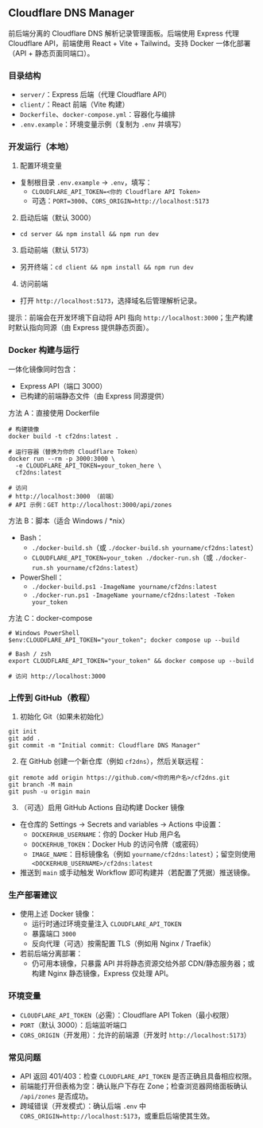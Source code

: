 ## Cloudflare DNS Manager

前后端分离的 Cloudflare DNS 解析记录管理面板。后端使用 Express 代理 Cloudflare API，前端使用 React + Vite + Tailwind。支持 Docker 一体化部署（API + 静态页面同端口）。

### 目录结构
- `server/`：Express 后端（代理 Cloudflare API）
- `client/`：React 前端（Vite 构建）
- `Dockerfile`、`docker-compose.yml`：容器化与编排
- `.env.example`：环境变量示例（复制为 `.env` 并填写）

### 开发运行（本地）
1) 配置环境变量
- 复制根目录 `.env.example` → `.env`，填写：
  - `CLOUDFLARE_API_TOKEN=<你的 Cloudflare API Token>`
  - 可选：`PORT=3000`、`CORS_ORIGIN=http://localhost:5173`

2) 启动后端（默认 3000）
- `cd server && npm install && npm run dev`

3) 启动前端（默认 5173）
- 另开终端：`cd client && npm install && npm run dev`

4) 访问前端
- 打开 `http://localhost:5173`，选择域名后管理解析记录。

提示：前端会在开发环境下自动将 API 指向 `http://localhost:3000`；生产构建时默认指向同源（由 Express 提供静态页面）。

### Docker 构建与运行

一体化镜像同时包含：
- Express API（端口 3000）
- 已构建的前端静态文件（由 Express 同源提供）

方法 A：直接使用 Dockerfile
```
# 构建镜像
docker build -t cf2dns:latest .

# 运行容器（替换为你的 Cloudflare Token）
docker run --rm -p 3000:3000 \
  -e CLOUDFLARE_API_TOKEN=your_token_here \
  cf2dns:latest

# 访问
# http://localhost:3000 （前端）
# API 示例：GET http://localhost:3000/api/zones
```

方法 B：脚本（适合 Windows / *nix）
- Bash：
  - `./docker-build.sh`（或 `./docker-build.sh yourname/cf2dns:latest`）
  - `CLOUDFLARE_API_TOKEN=your_token ./docker-run.sh`（或 `./docker-run.sh yourname/cf2dns:latest`）
- PowerShell：
  - `./docker-build.ps1 -ImageName yourname/cf2dns:latest`
  - `./docker-run.ps1 -ImageName yourname/cf2dns:latest -Token your_token`

方法 C：docker-compose
```
# Windows PowerShell
$env:CLOUDFLARE_API_TOKEN="your_token"; docker compose up --build

# Bash / zsh
export CLOUDFLARE_API_TOKEN="your_token" && docker compose up --build

# 访问 http://localhost:3000
```

### 上传到 GitHub（教程）
1) 初始化 Git（如果未初始化）
```
git init
git add .
git commit -m "Initial commit: Cloudflare DNS Manager"
```

2) 在 GitHub 创建一个新仓库（例如 `cf2dns`），然后关联远程：
```
git remote add origin https://github.com/<你的用户名>/cf2dns.git
git branch -M main
git push -u origin main
```

3) （可选）启用 GitHub Actions 自动构建 Docker 镜像
- 在仓库的 Settings → Secrets and variables → Actions 中设置：
  - `DOCKERHUB_USERNAME`：你的 Docker Hub 用户名
  - `DOCKERHUB_TOKEN`：Docker Hub 的访问令牌（或密码）
  - `IMAGE_NAME`：目标镜像名（例如 `yourname/cf2dns:latest`）；留空则使用 `<DOCKERHUB_USERNAME>/cf2dns:latest`
- 推送到 `main` 或手动触发 Workflow 即可构建并（若配置了凭据）推送镜像。

### 生产部署建议
- 使用上述 Docker 镜像：
  - 运行时通过环境变量注入 `CLOUDFLARE_API_TOKEN`
  - 暴露端口 `3000`
  - 反向代理（可选）按需配置 TLS（例如用 Nginx / Traefik）
- 若前后端分离部署：
  - 仍可用本镜像，只暴露 API 并将静态资源交给外部 CDN/静态服务器；或构建 Nginx 静态镜像，Express 仅处理 API。

### 环境变量
- `CLOUDFLARE_API_TOKEN`（必需）：Cloudflare API Token（最小权限）
- `PORT`（默认 3000）：后端监听端口
- `CORS_ORIGIN`（开发用）：允许的前端源（开发时 `http://localhost:5173`）

### 常见问题
- API 返回 401/403：检查 `CLOUDFLARE_API_TOKEN` 是否正确且具备相应权限。
- 前端能打开但表格为空：确认账户下存在 Zone；检查浏览器网络面板确认 `/api/zones` 是否成功。
- 跨域错误（开发模式）：确认后端 `.env` 中 `CORS_ORIGIN=http://localhost:5173`，或重启后端使其生效。

